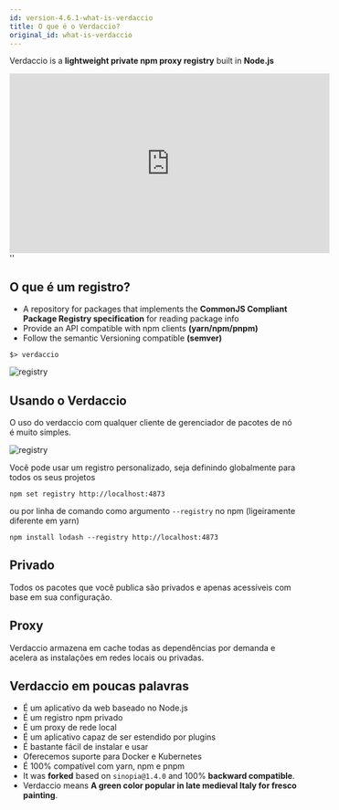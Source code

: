 ```yaml
---
id: version-4.6.1-what-is-verdaccio
title: O que é o Verdaccio?
original_id: what-is-verdaccio
---
```


Verdaccio is a **lightweight private npm proxy registry** built in **Node.js**
<iframe width="560" height="315" src="https://www.youtube.com/embed/hDIFKzmoCaA?enablejsapi=1" frameborder="0" allow="accelerometer; autoplay; encrypted-media; gyroscope; picture-in-picture" allowfullscreen mark="crwd-mark"></iframe>
<div id="codefund">''</div>

## O que é um registro?

* A repository for packages that implements the **CommonJS Compliant Package Registry specification** for reading package info
* Provide an API compatible with npm clients **(yarn/npm/pnpm)**
* Follow the semantic Versioning compatible **(semver)**

```
$> verdaccio
```

![registry](assets/verdaccio_server.gif)

## Usando o Verdaccio

O uso do verdaccio com qualquer cliente de gerenciador de pacotes de nó é muito simples.

![registry](assets/npm_install.gif)

Você pode usar um registro personalizado, seja definindo globalmente para todos os seus projetos

```
npm set registry http://localhost:4873
```

ou por linha de comando como argumento `--registry` no npm (ligeiramente diferente em yarn)

```
npm install lodash --registry http://localhost:4873
```

## Privado

Todos os pacotes que você publica são privados e apenas acessíveis com base em sua configuração.

## Proxy

Verdaccio armazena em cache todas as dependências por demanda e acelera as instalações em redes locais ou privadas.

## Verdaccio em poucas palavras

* É um aplicativo da web baseado no Node.js
* É um registro npm privado
* É um proxy de rede local
* É um aplicativo capaz de ser estendido por plugins
* É bastante fácil de instalar e usar
* Oferecemos suporte para Docker e Kubernetes
* É 100% compatível com yarn, npm e pnpm
* It was **forked** based on `sinopia@1.4.0` and 100% **backward compatible**.
* Verdaccio means **A green color popular in late medieval Italy for fresco painting**.
